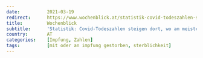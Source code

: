 ```yaml
---
date:          2021-03-19
redirect:      https://www.wochenblick.at/statistik-covid-todeszahlen-steigen-dort-wo-am-meisten-geimpft-wurde/
title:         Wochenblick
subtitle:      'Statistik: Covid-Todeszahlen steigen dort, wo am meisten geimpft wurde'
country:       AT
categories:    [Impfung, Zahlen]
tags:          [mit oder an impfung gestorben, sterblichkeit]
---
```

